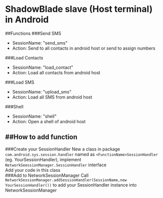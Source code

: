 ShadowBlade slave (Host terminal) in Android
============================================
##Functions
###Send SMS
  * SessionName: "send_sms"<br>
  * Action: Send to all contacts in android host or send to assign numbers<br>

###Load Contacts
  * SessionName: "load_contact"<br>
  * Action: Load all contacts from android host

###Load SMS
  * SessionName: "upload_sms"<br>
  * Action: Load all SMS from android host

###Shell
  * SessionName: "shell"<br>
  * Action: Open a shell of android host

##How to add function
-------------------
###Create your SessionHandler
  New a class in package `com.android.sys.session.handler` named as `<FunctionName>SessionHandler` (eg. YourSessionHandler), implement `NetworkSeessionManager.SessionHandler` interface<br>
  Add your code in this class<br>
###Add to NetworkSessionManager
  Call `NetworkSessionManager.addSessionHandler(SessionName,new YourSessionHandler())` to add your SessionHandler instance into NetworkSessionManager

